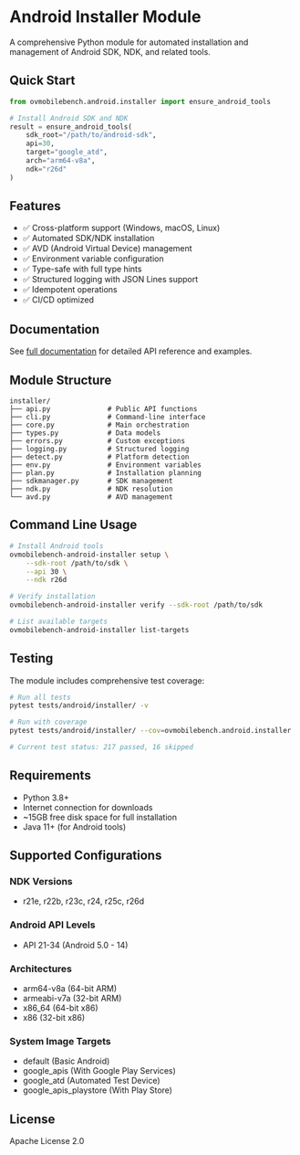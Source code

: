 # Android Installer Module

A comprehensive Python module for automated installation and management of Android SDK, NDK, and related tools.

## Quick Start

```python
from ovmobilebench.android.installer import ensure_android_tools

# Install Android SDK and NDK
result = ensure_android_tools(
    sdk_root="/path/to/android-sdk",
    api=30,
    target="google_atd",
    arch="arm64-v8a",
    ndk="r26d"
)
```

## Features

- ✅ Cross-platform support (Windows, macOS, Linux)
- ✅ Automated SDK/NDK installation
- ✅ AVD (Android Virtual Device) management
- ✅ Environment variable configuration
- ✅ Type-safe with full type hints
- ✅ Structured logging with JSON Lines support
- ✅ Idempotent operations
- ✅ CI/CD optimized

## Documentation

See [full documentation](../../../docs/android_installer.md) for detailed API reference and examples.

## Module Structure

```
installer/
├── api.py              # Public API functions
├── cli.py              # Command-line interface
├── core.py             # Main orchestration
├── types.py            # Data models
├── errors.py           # Custom exceptions
├── logging.py          # Structured logging
├── detect.py           # Platform detection
├── env.py              # Environment variables
├── plan.py             # Installation planning
├── sdkmanager.py       # SDK management
├── ndk.py              # NDK resolution
└── avd.py              # AVD management
```

## Command Line Usage

```bash
# Install Android tools
ovmobilebench-android-installer setup \
    --sdk-root /path/to/sdk \
    --api 30 \
    --ndk r26d

# Verify installation
ovmobilebench-android-installer verify --sdk-root /path/to/sdk

# List available targets
ovmobilebench-android-installer list-targets
```

## Testing

The module includes comprehensive test coverage:

```bash
# Run all tests
pytest tests/android/installer/ -v

# Run with coverage
pytest tests/android/installer/ --cov=ovmobilebench.android.installer

# Current test status: 217 passed, 16 skipped
```

## Requirements

- Python 3.8+
- Internet connection for downloads
- ~15GB free disk space for full installation
- Java 11+ (for Android tools)

## Supported Configurations

### NDK Versions

- r21e, r22b, r23c, r24, r25c, r26d

### Android API Levels

- API 21-34 (Android 5.0 - 14)

### Architectures

- arm64-v8a (64-bit ARM)
- armeabi-v7a (32-bit ARM)
- x86_64 (64-bit x86)
- x86 (32-bit x86)

### System Image Targets

- default (Basic Android)
- google_apis (With Google Play Services)
- google_atd (Automated Test Device)
- google_apis_playstore (With Play Store)

## License

Apache License 2.0

